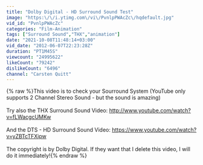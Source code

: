 ```yaml
---
title: "Dolby Digital - HD Surround Sound Test"
image: "https:\/\/i.ytimg.com\/vi\/PvnlpPWAcZc\/hqdefault.jpg"
vid_id: "PvnlpPWAcZc"
categories: "Film-Animation"
tags: ["Surround Sound","THX","animation"]
date: "2021-10-08T11:48:14+03:00"
vid_date: "2012-06-07T22:23:28Z"
duration: "PT1M45S"
viewcount: "24995622"
likeCount: "79242"
dislikeCount: "6496"
channel: "Carsten Quitt"
---
```

{% raw %}This video is to check your Sourround System (YouTube only supports 2 Channel Stereo Sound - but the sound is amazing)<br /><br />Try also the THX Surround Sound Video: <a rel="nofollow" target="blank" href="http://www.youtube.com/watch?v=fLWacgcUMKw">http://www.youtube.com/watch?v=fLWacgcUMKw</a><br /><br />And the DTS - HD Surround Sound Video: <a rel="nofollow" target="blank" href="https://www.youtube.com/watch?v=yZBTcTFXipw">https://www.youtube.com/watch?v=yZBTcTFXipw</a><br /><br />The copyright is by Dolby Digital. If they want that I delete this video, I will do it immediately!{% endraw %}
